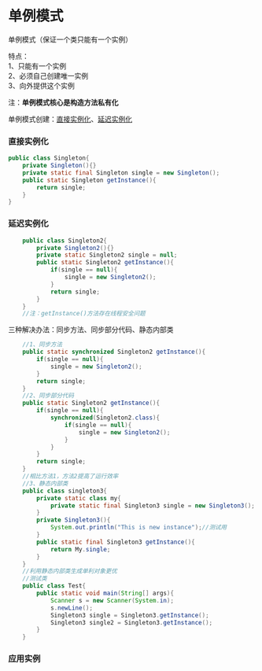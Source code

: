 # 单例模式

单例模式（保证一个类只能有一个实例）

特点：     
        1、只能有一个实例       
        2、必须自己创建唯一实例        
        3、向外提供这个实例      
    
注：**单例模式核心是构造方法私有化**

单例模式创建：[直接实例化](#直接实例化)、[延迟实例化](延迟实例化)

### 直接实例化

``` java 
public class Singleton{
    private Singleton(){}
    private static final Singleton single = new Singleton();
    public static Singleton getInstance(){
        return single;
    }
}
```

### 延迟实例化

```java
    public class Singleton2{
        private Singleton2(){}
        private static Singleton2 single = null;
        public static Singleton2 getInstance(){
            if(single == null){
                single = new Singleton2();
            }
            return single;
        }
    }
    //注：getInstance()方法存在线程安全问题
```

三种解决办法：同步方法、同步部分代码、静态内部类

```java
    //1、同步方法
    public static synchronized Singleton2 getInstance(){
        if(single == null){
            single = new Singleton2();
        }
        return single;
    }
    //2、同步部分代码
    public static Singleton2 getInstance(){
        if(single == null){
            synchronized(Singleton2.class){
                if(single == null){
                    single = new Singleton2();
                }
            }
        }
        return single;
    }
    //相比方法1，方法2提高了运行效率
    //3、静态内部类
    public class singleton3{
        private static class my{
            private static final Singleton3 single = new Singleton3();
        }
        private Singleton3(){
            System.out.println("This is new instance");//测试用
        }
        public static final Singleton3 getInstance(){
            return My.single;
        }
    }
    //利用静态内部类生成单利对象更优
    //测试类
    public class Test{
        public static void main(String[] args){
            Scanner s = new Scanner(System.in);
            s.newLine();
            Singleton3 single = Singleton3.getInstance();
            Singleton3 single2 = Singleton3.getInstance();
        }
    }

```

### 应用实例
    
    
    


        
        


